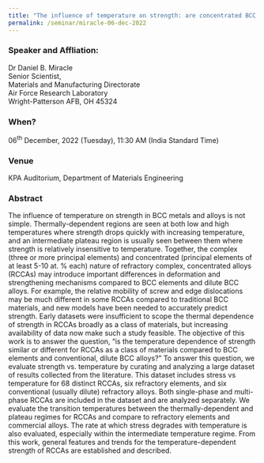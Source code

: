 ```yaml
---
title: "The influence of temperature on strength: are concentrated BCC alloys different than elements and dilute alloys? (06/12/22)"
permalink: /seminar/miracle-06-dec-2022
---
```

### Speaker and Affliation:
Dr Daniel B. Miracle<br>
Senior Scientist,<br>
Materials and Manufacturing Directorate<br>
Air Force Research Laboratory<br>
Wright-Patterson AFB, OH 45324<br>

### When?
06<sup>th</sup> December, 2022 (Tuesday), 11:30 AM (India Standard Time)

### Venue
KPA Auditorium, Department of Materials Engineering

### Abstract
The influence of temperature on strength in BCC metals and alloys is not simple. Thermally-dependent regions are seen at both low and high temperatures where strength drops quickly with increasing temperature, and an intermediate plateau region is usually seen between them where strength is relatively insensitive to temperature. Together, the complex (three or more principal elements) and concentrated (principal elements of at least 5-10 at. % each) nature of refractory complex, concentrated alloys (RCCAs) may introduce important differences in deformation and strengthening mechanisms compared to BCC elements and dilute BCC alloys. For example, the relative mobility of screw and edge dislocations may be much different in some RCCAs compared to traditional BCC materials, and new models have been needed to accurately predict strength. Early datasets were insufficient to scope the thermal dependence of strength in RCCAs broadly as a class of materials, but increasing availability of data now make such a study feasible. The objective of this work is to answer the question, “is the temperature dependence of strength similar or different for RCCAs as a class of materials compared to BCC elements and conventional, dilute BCC alloys?” To answer this question, we evaluate strength vs. temperature by curating and analyzing a large dataset of results collected from the literature. This dataset includes stress vs temperature for 68 distinct RCCAs, six refractory elements, and six conventional (usually dilute) refractory alloys. Both single-phase and multi-phase RCCAs are included in the dataset and are analyzed separately. We evaluate the transition temperatures between the thermally-dependent and plateau regimes for RCCAs and compare to refractory elements and commercial alloys. The rate at which stress degrades with temperature is also evaluated, especially within the intermediate temperature regime. From this work, general features and trends for the temperature-dependent strength of RCCAs are established and described.

